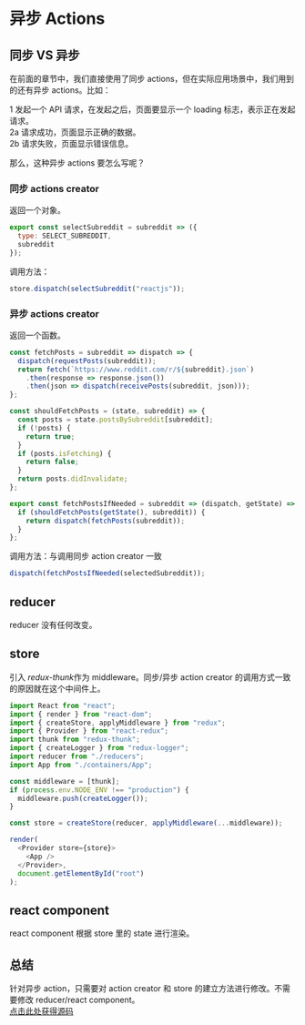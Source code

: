 # 异步 Actions

## 同步 VS 异步

在前面的章节中，我们直接使用了同步 actions，但在实际应用场景中，我们用到的还有异步 actions。比如：

1 发起一个 API 请求，在发起之后，页面要显示一个 loading 标志，表示正在发起请求。  
2a 请求成功，页面显示正确的数据。  
2b 请求失败，页面显示错误信息。

那么，这种异步 actions 要怎么写呢？

### 同步 actions creator

返回一个对象。

```javascript
export const selectSubreddit = subreddit => ({
  type: SELECT_SUBREDDIT,
  subreddit
});
```

调用方法：

```javascript
store.dispatch(selectSubreddit("reactjs"));
```

### 异步 actions creator

返回一个函数。

```javascript
const fetchPosts = subreddit => dispatch => {
  dispatch(requestPosts(subreddit));
  return fetch(`https://www.reddit.com/r/${subreddit}.json`)
    .then(response => response.json())
    .then(json => dispatch(receivePosts(subreddit, json)));
};

const shouldFetchPosts = (state, subreddit) => {
  const posts = state.postsBySubreddit[subreddit];
  if (!posts) {
    return true;
  }
  if (posts.isFetching) {
    return false;
  }
  return posts.didInvalidate;
};

export const fetchPostsIfNeeded = subreddit => (dispatch, getState) => {
  if (shouldFetchPosts(getState(), subreddit)) {
    return dispatch(fetchPosts(subreddit));
  }
};
```

调用方法：与调用同步 action creator 一致

```javascript
dispatch(fetchPostsIfNeeded(selectedSubreddit));
```

## reducer

reducer 没有任何改变。

## store

引入 *redux-thunk*作为 middleware。同步/异步 action creator 的调用方式一致的原因就在这个中间件上。

```javascript
import React from "react";
import { render } from "react-dom";
import { createStore, applyMiddleware } from "redux";
import { Provider } from "react-redux";
import thunk from "redux-thunk";
import { createLogger } from "redux-logger";
import reducer from "./reducers";
import App from "./containers/App";

const middleware = [thunk];
if (process.env.NODE_ENV !== "production") {
  middleware.push(createLogger());
}

const store = createStore(reducer, applyMiddleware(...middleware));

render(
  <Provider store={store}>
    <App />
  </Provider>,
  document.getElementById("root")
);
```

## react component

react component 根据 store 里的 state 进行渲染。

## 总结

针对异步 action，只需要对 action creator 和 store 的建立方法进行修改。不需要修改 reducer/react component。  
[点击此处获得源码](https://github.com/reactjs/redux/tree/master/examples/async)
